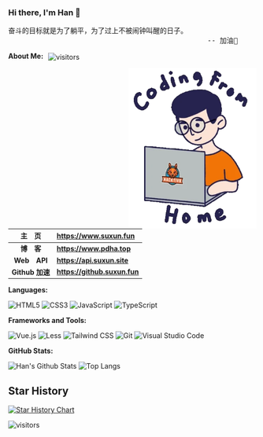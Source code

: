 ### Hi there, I'm Han 👋

<pre>
奋斗的目标就是为了躺平，为了过上不被闹钟叫醒的日子。
                                                -- 加油💪
</pre>

**About Me:** <img style="margin-left:6px" src="https://visitor-badge.laobi.icu/badge?page_id=uxiaohan.uxiaohan&right_color=green" align="center" alt="visitors">

<img src="https://raw.githubusercontent.com/xiaohaiya/xiaohaiya/main/code-boy.webp" width="260" align="right" alt="Code Boy">

|   主&emsp;页   | <https://www.suxun.fun>                                      |
| :------------: | :------------------------------------------------------- |
| **博&emsp;客** | **<https://www.pdha.top>**                            |
|**Web&emsp;API**| **<https://api.suxun.site>**          |
| **Github 加速** | **<https://github.suxun.fun>** |

**Languages:**

![HTML5](https://img.shields.io/badge/HTML5-E34F26?logo=HTML5&logoColor=fff)
![CSS3](https://img.shields.io/badge/CSS3-1572B6?logo=CSS3&logoColor=fff)
![JavaScript](https://img.shields.io/badge/JavaScript-F7DF1E?logo=JavaScript&logoColor=333)
![TypeScript](https://img.shields.io/badge/TypeScript-3178C6?logo=TypeScript&logoColor=fff)

**Frameworks and Tools:**

![Vue.js](https://img.shields.io/badge/Vue.js-4FC08D?logo=Vue.js&logoColor=fff)
![Less](https://img.shields.io/badge/Less-CC6699?logo=Less&logoColor=fff)
![Tailwind CSS](https://img.shields.io/badge/Tailwind%20CSS-06B6D4?logo=TailwindCSS&logoColor=fff)
![Git](https://img.shields.io/badge/Git-F05032?logo=Git&logoColor=fff)
![Visual Studio Code](https://img.shields.io/badge/VS%20CODE-007ACC?logo=educative&logoColor=fff)

**GitHub Stats:**

![Han's Github Stats](https://github-readme-stats.vercel.app/api?username=xiaohaiya&show_icons=true&hide_title=true&count_private=true)
![Top Langs](https://github-readme-stats.vercel.app/api/top-langs/?username=xiaohaiya&layout=compact)


## Star History

[![Star History Chart](https://api.star-history.com/svg?repos=xiaohaiya/img&type=Date)](https://star-history.com/#xiaohaiya/img&Date)


![visitors](https://visitor-badge.glitch.me/badge?page_id=page.id&left_color=green&right_color=red)
